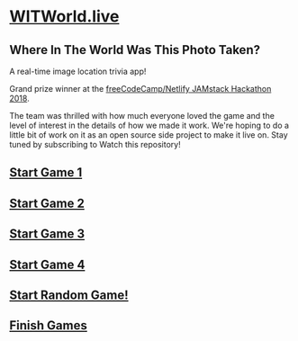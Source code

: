 # [WITWorld.live](https://witworld.live)
## **Where In The World** Was This Photo Taken?
A real-time image location trivia app!

Grand prize winner at the [freeCodeCamp/Netlify JAMstack Hackathon 2018](https://hackathon.freecodecamp.org/).

The team was thrilled with how much everyone loved the game and the level of interest in the details of how we made it work. We're hoping to do a little bit of work on it as an open source side project to make it live on. Stay tuned by subscribing to Watch this repository!

## [Start Game 1](https://witworld.live/.netlify/functions/runGameWrapper?idx=0)

## [Start Game 2](https://witworld.live/.netlify/functions/runGameWrapper?idx=1)

## [Start Game 3](https://witworld.live/.netlify/functions/runGameWrapper?idx=2)

## [Start Game 4](https://witworld.live/.netlify/functions/runGameWrapper?idx=3)

## [Start Random Game!](https://witworld.live/.netlify/functions/runGameWrapper)

## [Finish Games](https://witworld.live/.netlify/functions/killGames)
